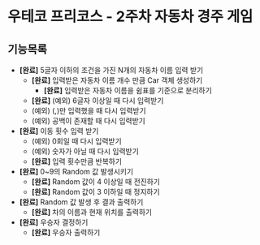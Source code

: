 # 우테코 프리코스 - 2주차 자동차 경주 게임

## 기능목록
* **[완료]** 5글자 이하의 조건을 가진 N개의 자동차 이름 입력 받기
  * **[완료]** 입력받은 자동차 이름 개수 만큼 Car 객체 생성하기
    * **[완료]** 입력받은 자동차 이름을 쉼표를 기준으로 분리하기
  * **[완료]** (예외) 6글자 이상일 때 다시 입력받기
  * (예외) (,)만 입력했을 때 다시 입력받기
  * (예외) 공백이 존재할 때 다시 입력받기
* **[완료]** 이동 횟수 입력 받기
  * (예외) 0회일 때 다시 입력받기
  * (예외) 숫자가 아닐 때 다시 입력받기
  * **[완료]** 입력 횟수만큼 반복하기
* **[완료]** 0~9의 Random 값 발생시키기
  * **[완료]** Random 값이 4 이상일 때 전진하기
  * **[완료]** Random 값이 3 이하일 때 정지하기
* **[완료]** Random 값 발생 후 결과 출력하기
  * **[완료]** 차의 이름과 현재 위치를 출력하기
* **[완료]** 우승자 결정하기
  * **[완료]** 우승자 출력하기
  

